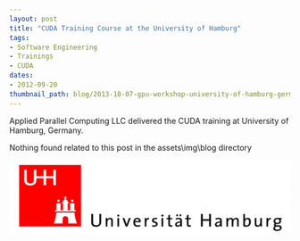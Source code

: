 ```yaml
---
layout: post
title: "CUDA Training Course at the University of Hamburg"
tags:
- Software Engineering
- Trainings
- CUDA
dates:
- 2012-09-20
thumbnail_path: blog/2013-10-07-gpu-workshop-university-of-hamburg-germany/university_logo.jpg
---
```


Applied Parallel Computing LLC delivered the CUDA training at University of Hamburg, Germany.

Nothing found related to this post in the assets\img\blog directory

![alt text](\assets\img\blog\2013-10-07-gpu-workshop-university-of-hamburg-germany\university_logo.jpg "Logo Title Text 1")

<!-- [Workshop program](\assets\img\blog\2013-10-07-gpu-workshop-university-of-hamburg-germany\uni_hamburg.pdf) -->

